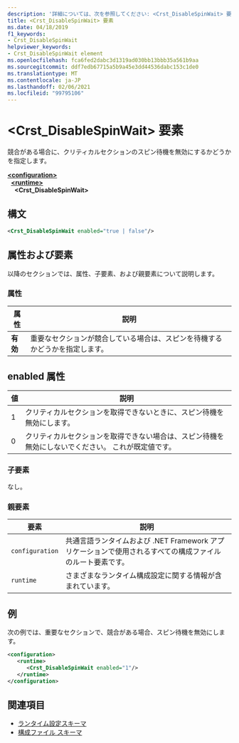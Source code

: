 ```yaml
---
description: '詳細については、次を参照してください: <Crst_DisableSpinWait> 要素'
title: <Crst_DisableSpinWait> 要素
ms.date: 04/18/2019
f1_keywords:
- Crst_DisableSpinWait
helpviewer_keywords:
- Crst_DisableSpinWait element
ms.openlocfilehash: fca6fed2dabc3d1319ad030bb13bbb35a561b9aa
ms.sourcegitcommit: ddf7edb67715a5b9a45e3dd44536dabc153c1de0
ms.translationtype: MT
ms.contentlocale: ja-JP
ms.lasthandoff: 02/06/2021
ms.locfileid: "99795106"
---
```

# <a name="crst_disablespinwait-element"></a>\<Crst_DisableSpinWait> 要素

競合がある場合に、クリティカルセクションのスピン待機を無効にするかどうかを指定します。  
  
[**\<configuration>**](../configuration-element.md)\
&nbsp;&nbsp;[**\<runtime>**](runtime-element.md)\
&nbsp;&nbsp;&nbsp;&nbsp;**\<Crst_DisableSpinWait>**  
  
## <a name="syntax"></a>構文  
  
```xml  
<Crst_DisableSpinWait enabled="true | false"/>  
```  
  
## <a name="attributes-and-elements"></a>属性および要素

以降のセクションでは、属性、子要素、および親要素について説明します。  
  
### <a name="attributes"></a>属性  
  
|属性|説明|  
|---------------|-----------------|  
|**有効**|重要なセクションが競合している場合は、スピンを待機するかどうかを指定します。|  
  
## <a name="enabled-attribute"></a>enabled 属性  
  
|値|説明|  
|-----------|-----------------|  
|1|クリティカルセクションを取得できないときに、スピン待機を無効にします。|  
|0|クリティカルセクションを取得できない場合は、スピン待機を無効にしないでください。 これが既定値です。|  
  
### <a name="child-elements"></a>子要素  

 なし。  
  
### <a name="parent-elements"></a>親要素  
  
|要素|説明|  
|-------------|-----------------|  
|`configuration`|共通言語ランタイムおよび .NET Framework アプリケーションで使用されるすべての構成ファイルのルート要素です。|  
|`runtime`|さまざまなランタイム構成設定に関する情報が含まれています。|  
  
## <a name="example"></a>例  

次の例では、重要なセクションで、競合がある場合、スピン待機を無効にします。  
  
```xml  
<configuration>  
   <runtime>  
      <Crst_DisableSpinWait enabled="1"/>  
   </runtime>  
</configuration>  
```  
  
## <a name="see-also"></a>関連項目

- [ランタイム設定スキーマ](index.md)
- [構成ファイル スキーマ](../index.md)

